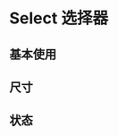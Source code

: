 # Select 选择器

## 基本使用

<demo react="select/demo/base.tsx" />

## 尺寸

<demo react="select/demo/size.tsx" />

## 状态

<demo react="select/demo/theme.tsx" />
